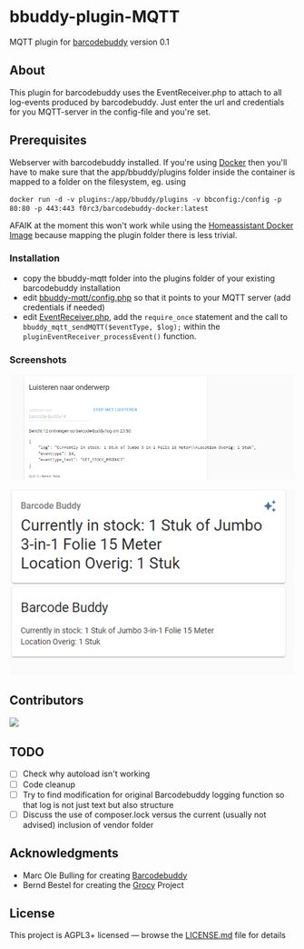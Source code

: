 # bbuddy-plugin-MQTT
 MQTT plugin for [barcodebuddy](https://github.com/Forceu/barcodebuddy) version 0.1 
 
 
## About

This plugin for barcodebuddy uses the EventReceiver.php to attach to all log-events produced by barcodebuddy.
Just enter the url and credentials for you MQTT-server in the config-file and you're set.


## Prerequisites

Webserver with barcodebuddy installed.
If you're using [Docker](https://github.com/Forceu/barcodebuddy-docker) then you'll have to make sure that the app/bbuddy/plugins folder inside the container is mapped to a folder on the filesystem, eg. using
```
docker run -d -v plugins:/app/bbuddy/plugins -v bbconfig:/config -p 80:80 -p 443:443 f0rc3/barcodebuddy-docker:latest
```
AFAIK at the moment this won't work while using the [Homeassistant Docker Image](https://github.com/Forceu/barcodebuddy-homeassistant) because mapping the plugin folder there is less trivial.

### Installation
- copy the bbuddy-mqtt folder into the plugins folder of your existing barcodebuddy installation
- edit [bbuddy-mqtt/config.php](bbuddy-mqtt/config.php) so that it points to your MQTT server (add credentials if needed)
- edit [EventReceiver.php](EventReceiver.php), add the `require_once` statement and the call to `bbuddy_mqtt_sendMQTT($eventType, $log);` within the `pluginEventReceiver_processEvent()` function.

### Screenshots
![Screenshot of the raw result in Home Assistant](https://raw.githubusercontent.com/PiAir/bbuddy-plugin-MQTT/main/resources/screenshot_1.png)

![Screenshot of the nicer result in Home Assistant](https://raw.githubusercontent.com/PiAir/bbuddy-plugin-MQTT/main/resources/screenshot_2.png)

## Contributors
<a href="https://github.com/PiAir/bbuddy-plugin-MQTT/graphs/contributors">
  <img src="https://contributors-img.web.app/image?repo=PiAir/bbuddy-plugin-MQTT" />
</a>

## TODO
- [ ] Check why autoload isn't working
- [ ] Code cleanup
- [ ] Try to find modification for original Barcodebuddy logging function so that log is not just text but also structure
- [ ] Discuss the use of composer.lock versus the current (usually not advised) inclusion of vendor folder 

## Acknowledgments

* Marc Ole Bulling for creating [Barcodebuddy](https://github.com/Forceu/barcodebuddy)
* Bernd Bestel for creating the [Grocy](https://github.com/grocy/grocy) Project


## License

This project is AGPL3+ licensed — browse the [LICENSE.md](LICENSE.md) file for details
